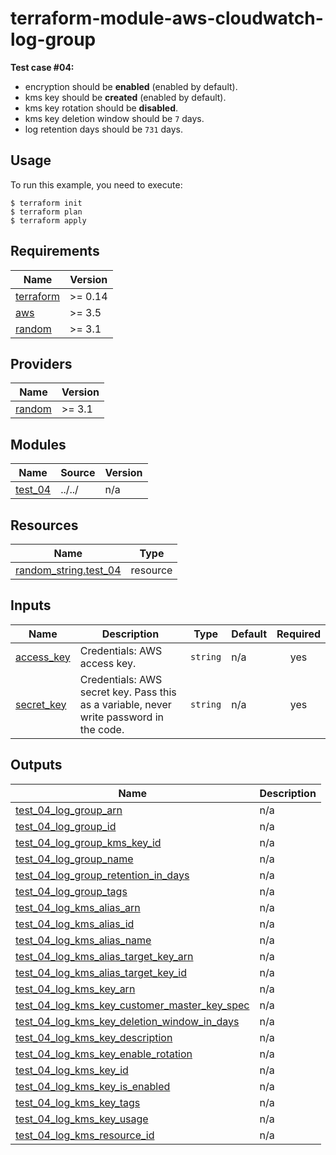 # terraform-module-aws-cloudwatch-log-group

**Test case #04:**

- encryption should be **enabled** (enabled by default).
- kms key should be **created** (enabled by default).
- kms key rotation should be **disabled**.
- kms key deletion window should be `7` days.
- log retention days should be `731` days.

## Usage

To run this example, you need to execute:

```
$ terraform init
$ terraform plan
$ terraform apply
```

<!-- BEGINNING OF PRE-COMMIT-TERRAFORM DOCS HOOK -->
## Requirements

| Name | Version |
|------|---------|
| <a name="requirement_terraform"></a> [terraform](#requirement\_terraform) | >= 0.14 |
| <a name="requirement_aws"></a> [aws](#requirement\_aws) | >= 3.5 |
| <a name="requirement_random"></a> [random](#requirement\_random) | >= 3.1 |

## Providers

| Name | Version |
|------|---------|
| <a name="provider_random"></a> [random](#provider\_random) | >= 3.1 |

## Modules

| Name | Source | Version |
|------|--------|---------|
| <a name="module_test_04"></a> [test\_04](#module\_test\_04) | ../../ | n/a |

## Resources

| Name | Type |
|------|------|
| [random_string.test_04](https://registry.terraform.io/providers/hashicorp/random/latest/docs/resources/string) | resource |

## Inputs

| Name | Description | Type | Default | Required |
|------|-------------|------|---------|:--------:|
| <a name="input_access_key"></a> [access\_key](#input\_access\_key) | Credentials: AWS access key. | `string` | n/a | yes |
| <a name="input_secret_key"></a> [secret\_key](#input\_secret\_key) | Credentials: AWS secret key. Pass this as a variable, never write password in the code. | `string` | n/a | yes |

## Outputs

| Name | Description |
|------|-------------|
| <a name="output_test_04_log_group_arn"></a> [test\_04\_log\_group\_arn](#output\_test\_04\_log\_group\_arn) | n/a |
| <a name="output_test_04_log_group_id"></a> [test\_04\_log\_group\_id](#output\_test\_04\_log\_group\_id) | n/a |
| <a name="output_test_04_log_group_kms_key_id"></a> [test\_04\_log\_group\_kms\_key\_id](#output\_test\_04\_log\_group\_kms\_key\_id) | n/a |
| <a name="output_test_04_log_group_name"></a> [test\_04\_log\_group\_name](#output\_test\_04\_log\_group\_name) | n/a |
| <a name="output_test_04_log_group_retention_in_days"></a> [test\_04\_log\_group\_retention\_in\_days](#output\_test\_04\_log\_group\_retention\_in\_days) | n/a |
| <a name="output_test_04_log_group_tags"></a> [test\_04\_log\_group\_tags](#output\_test\_04\_log\_group\_tags) | n/a |
| <a name="output_test_04_log_kms_alias_arn"></a> [test\_04\_log\_kms\_alias\_arn](#output\_test\_04\_log\_kms\_alias\_arn) | n/a |
| <a name="output_test_04_log_kms_alias_id"></a> [test\_04\_log\_kms\_alias\_id](#output\_test\_04\_log\_kms\_alias\_id) | n/a |
| <a name="output_test_04_log_kms_alias_name"></a> [test\_04\_log\_kms\_alias\_name](#output\_test\_04\_log\_kms\_alias\_name) | n/a |
| <a name="output_test_04_log_kms_alias_target_key_arn"></a> [test\_04\_log\_kms\_alias\_target\_key\_arn](#output\_test\_04\_log\_kms\_alias\_target\_key\_arn) | n/a |
| <a name="output_test_04_log_kms_alias_target_key_id"></a> [test\_04\_log\_kms\_alias\_target\_key\_id](#output\_test\_04\_log\_kms\_alias\_target\_key\_id) | n/a |
| <a name="output_test_04_log_kms_key_arn"></a> [test\_04\_log\_kms\_key\_arn](#output\_test\_04\_log\_kms\_key\_arn) | n/a |
| <a name="output_test_04_log_kms_key_customer_master_key_spec"></a> [test\_04\_log\_kms\_key\_customer\_master\_key\_spec](#output\_test\_04\_log\_kms\_key\_customer\_master\_key\_spec) | n/a |
| <a name="output_test_04_log_kms_key_deletion_window_in_days"></a> [test\_04\_log\_kms\_key\_deletion\_window\_in\_days](#output\_test\_04\_log\_kms\_key\_deletion\_window\_in\_days) | n/a |
| <a name="output_test_04_log_kms_key_description"></a> [test\_04\_log\_kms\_key\_description](#output\_test\_04\_log\_kms\_key\_description) | n/a |
| <a name="output_test_04_log_kms_key_enable_rotation"></a> [test\_04\_log\_kms\_key\_enable\_rotation](#output\_test\_04\_log\_kms\_key\_enable\_rotation) | n/a |
| <a name="output_test_04_log_kms_key_id"></a> [test\_04\_log\_kms\_key\_id](#output\_test\_04\_log\_kms\_key\_id) | n/a |
| <a name="output_test_04_log_kms_key_is_enabled"></a> [test\_04\_log\_kms\_key\_is\_enabled](#output\_test\_04\_log\_kms\_key\_is\_enabled) | n/a |
| <a name="output_test_04_log_kms_key_tags"></a> [test\_04\_log\_kms\_key\_tags](#output\_test\_04\_log\_kms\_key\_tags) | n/a |
| <a name="output_test_04_log_kms_key_usage"></a> [test\_04\_log\_kms\_key\_usage](#output\_test\_04\_log\_kms\_key\_usage) | n/a |
| <a name="output_test_04_log_kms_resource_id"></a> [test\_04\_log\_kms\_resource\_id](#output\_test\_04\_log\_kms\_resource\_id) | n/a |
<!-- END OF PRE-COMMIT-TERRAFORM DOCS HOOK -->
